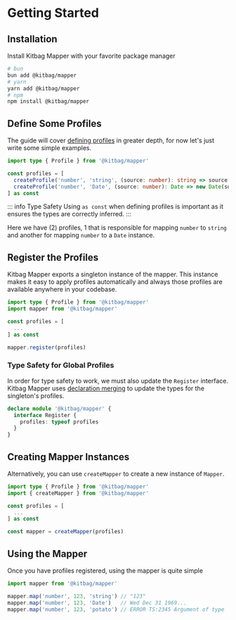 # Getting Started

## Installation

Install Kitbag Mapper with your favorite package manager

```bash
# bun
bun add @kitbag/mapper
# yarn
yarn add @kitbag/mapper
# npm
npm install @kitbag/mapper
```

## Define Some Profiles

The guide will cover [defining profiles](/defining-profiles) in greater depth, for now let's just write some simple examples.

```ts
import type { Profile } from '@kitbag/mapper'

const profiles = [
  createProfile('number', 'string', (source: number): string => source.toString()),
  createProfile('number', 'Date', (source: number): Date => new Date(source)),
] as const
```

::: info Type Safety
Using `as const` when defining profiles is important as it ensures the types are correctly inferred.
:::

Here we have (2) profiles, 1 that is responsible for mapping `number` to `string` and another for mapping `number` to a `Date` instance.

## Register the Profiles

Kitbag Mapper exports a singleton instance of the mapper. This instance makes it easy to apply profiles automatically and always those profiles are available anywhere in your codebase.

```ts {2,8}
import type { Profile } from '@kitbag/mapper'
import mapper from '@kitbag/mapper'

const profiles = [
  ...
] as const

mapper.register(profiles)
```

### Type Safety for Global Profiles

In order for type safety to work, we must also update the `Register` interface. Kitbag Mapper uses [declaration merging](https://www.typescriptlang.org/docs/handbook/declaration-merging.html) to update the types for the singleton's profiles.

```ts
declare module '@kitbag/mapper' {
  interface Register {
    profiles: typeof profiles
  }
}
```

## Creating Mapper Instances

Alternatively, you can use `createMapper` to create a new instance of `Mapper`.

```ts {2,8}
import type { Profile } from '@kitbag/mapper'
import { createMapper } from '@kitbag/mapper'

const profiles = [
  ...
] as const

const mapper = createMapper(profiles)
```

## Using the Mapper

Once you have profiles registered, using the mapper is quite simple

```ts
import mapper from '@kitbag/mapper'

mapper.map('number', 123, 'string') // "123"
mapper.map('number', 123, 'Date')   // Wed Dec 31 1969...
mapper.map('number', 123, 'potato') // ERROR TS:2345 Argument of type '"potato"' is not assignable to parameter of type '"string" | "Date"'
```
